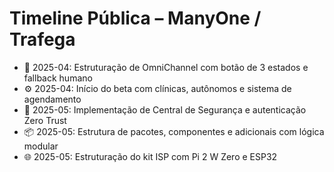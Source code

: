 # Timeline Pública – ManyOne / Trafega

- 📌 2025-04: Estruturação de OmniChannel com botão de 3 estados e fallback humano
- ⚙️ 2025-04: Início do beta com clínicas, autônomos e sistema de agendamento
- 🔐 2025-05: Implementação de Central de Segurança e autenticação Zero Trust
- 📦 2025-05: Estrutura de pacotes, componentes e adicionais com lógica modular
- 🌐 2025-05: Estruturação do kit ISP com Pi 2 W Zero e ESP32

